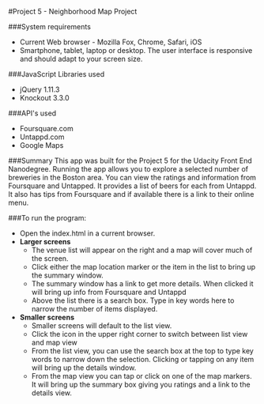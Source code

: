 #Project 5 - Neighborhood Map Project

###System requirements
- Current Web browser - Mozilla Fox, Chrome, Safari, iOS
- Smartphone, tablet, laptop or desktop. The user interface is responsive and should adapt to your screen size.

###JavaScript Libraries used
- jQuery 1.11.3
- Knockout 3.3.0

###API's used
- Foursquare.com
- Untappd.com
- Google Maps

###Summary
This app was built for the Project 5 for the Udacity Front End Nanodegree. Running the app allows you to explore a selected number of breweries in the Boston area. You can view the ratings and information from Foursquare and Untapped. It provides a list of beers for each from Untappd. It also has tips from Foursquare and if available there is a link to their online menu.

###To run the program:
- Open the index.html in a current browser.
- **Larger screens**
	- The venue list will appear on the right and a map will cover much of the screen. 
	- Click either the map location marker or the item in the list to bring up the summary window.
	- The summary window has a link to get more details. When clicked it will bring up info from Foursquare and Untappd
	- Above the list there is a search box. Type in key words here to narrow the number of items displayed. 
- **Smaller screens**
	- Smaller screens will default to the list view.
	- Click the icon in the upper right corner to switch between list view and map view
	- From the list view, you can use the search box at the top to type key words to narrow down the selection. Clicking or tapping on any item will bring up the details window.
	- From the map view you can tap or click on one of the map markers. It will bring up the summary box giving you ratings and a link to the details view.
